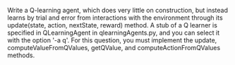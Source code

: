 Write a Q-learning agent, which does very little on construction, but 
instead learns by trial and error from interactions with the environment through 
its update(state, action, nextState, reward) method. A stub of a Q
learner is specified in QLearningAgent in qlearningAgents.py, and you can 
select it with the option '-a q'. For this question, you must implement 
the update, computeValueFromQValues, getQValue, 
and computeActionFromQValues methods.
